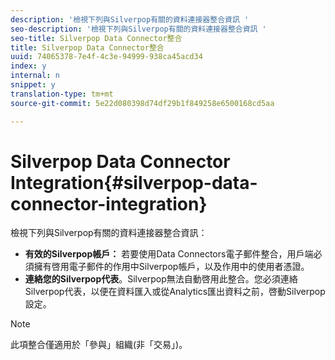 ```yaml
---
description: '檢視下列與Silverpop有關的資料連接器整合資訊 '
seo-description: '檢視下列與Silverpop有關的資料連接器整合資訊 '
seo-title: Silverpop Data Connector整合
title: Silverpop Data Connector整合
uuid: 74065378-7e4f-4c3e-94999-938ca45acd34
index: y
internal: n
snippet: y
translation-type: tm+mt
source-git-commit: 5e22d080398d74df29b1f849258e6500168cd5aa

---
```



# Silverpop Data Connector Integration{#silverpop-data-connector-integration}

檢視下列與Silverpop有關的資料連接器整合資訊：

* **有效的Silverpop帳戶：** 若要使用Data Connectors電子郵件整合，用戶端必須擁有啓用電子郵件的作用中Silverpop帳戶，以及作用中的使用者憑證。
* **連絡您的Silverpop代表**。Silverpop無法自動啓用此整合。您必須連絡Silverpop代表，以便在資料匯入或從Analytics匯出資料之前，啓動Silverpop設定。

>[!NOTE]
>
>此項整合僅適用於「參與」組織(非「交易」)。

